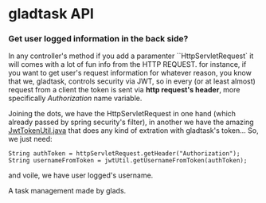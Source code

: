 # gladtask API

### Get user logged information in the back side?

In  any controller's method if you add a paramenter ``HttpServletRequest` it will comes with a lot of fun info from the HTTP REQUEST.
for instance, if you want to get user's request information for whatever reason, you know that we, gladtask, controls security via JWT, so in every (or at least almost) request
from a client the token is sent via **http request's header**, more specifically *Authorization* name variable.

Joining the dots, we have the HttpServletRequest in one hand (which already passed by spring security's filter), in another we have the amazing [JwtTokenUtil.java](https://gitlab.com/denisneres/gladtask/blob/develop/gladtask/src/main/java/br/com/glad/gladtask/security/jwt/JwtTokenUtil.java) that
does any kind of extration with gladtask's token... So, we just need:

```
String authToken = httpServletRequest.getHeader("Authorization");
String usernameFromToken = jwtUtil.getUsernameFromToken(authToken);
````
and voile, we have user logged's username. 




A task management made by glads.

